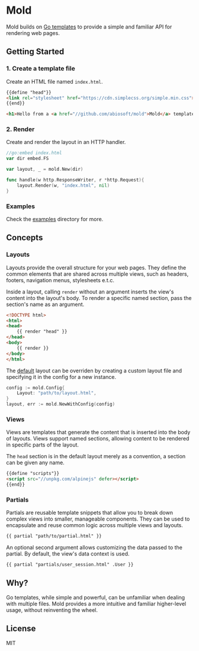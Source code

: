 # Mold

Mold builds on [Go templates](https://pkg.go.dev/text/template) to provide a simple and familiar API for rendering web pages.

## Getting Started

### 1. Create a template file

Create an HTML file named `index.html`.

```html
{{define "head"}}
<link rel="stylesheet" href="https://cdn.simplecss.org/simple.min.css">
{{end}}

<h1>Hello from a <a href="//github.com/abiosoft/mold">Mold</a> template</h1>
```

### 2. Render

Create and render the layout in an HTTP handler.

```go
//go:embed index.html
var dir embed.FS

var layout, _ = mold.New(dir)

func handle(w http.ResponseWriter, r *http.Request){
    layout.Render(w, "index.html", nil)
}
```

### Examples

Check the [examples](https://github.com/abiosoft/mold/tree/main/examples) directory for more.

## Concepts

### Layouts

Layouts provide the overall structure for your web pages.
They define the common elements that are shared across multiple views,
such as headers, footers, navigation menus, stylesheets e.t.c.

Inside a layout, calling `render` without an argument inserts the view's content into the layout's body.
To render a specific named section, pass the section's name as an argument.

```html
<!DOCTYPE html>
<html>
<head>
    {{ render "head" }}
</head>
<body>
    {{ render }}
</body>
</html>
```
The [default](https://github.com/abiosoft/mold/blob/main/layout.html) layout can be overriden
by creating a custom layout file and specifying it in the config for a new instance.

```go
config := mold.Config{
    Layout: "path/to/layout.html",
}
layout, err := mold.NewWithConfig(config)
```

### Views

Views are templates that generate the content that is inserted into the body of layouts.
Views support named sections, allowing content to be rendered in specific parts of the layout.

The `head` section is in the default layout merely as a convention, a section can be given any name.

```html
{{define "scripts"}}
<script src="//unpkg.com/alpinejs" defer></script>
{{end}}
```

### Partials

Partials are reusable template snippets that allow you to break down complex views into smaller, manageable components.
They can be used to encapsulate and reuse common logic across multiple views and layouts.

```html
{{ partial "path/to/partial.html" }}
```

An optional second argument allows customizing the data passed to the partial.
By default, the view's data context is used.

```html
{{ partial "partials/user_session.html" .User }}
```

## Why?

Go templates, while simple and powerful, can be unfamiliar when dealing with multiple files.
Mold provides a more intuitive and familiar higher-level usage, without reinventing the wheel.

## License

MIT
